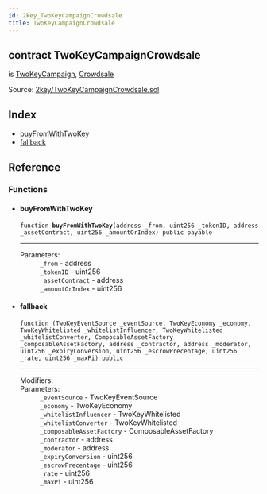 ```yaml
---
id: 2key_TwoKeyCampaignCrowdsale
title: TwoKeyCampaignCrowdsale
---
```


<div class="contract-doc"><div class="contract"><h2 class="contract-header"><span class="contract-kind">contract</span> TwoKeyCampaignCrowdsale</h2><p class="base-contracts"><span>is</span> <a href="2key_TwoKeyCampaign.html">TwoKeyCampaign</a><span>, </span><a href="openzeppelin-solidity_contracts_crowdsale_Crowdsale.html">Crowdsale</a></p><div class="source">Source: <a href="git+https://github.com/2keynet/web3-alpha/blob/v0.0.1/contracts/2key/TwoKeyCampaignCrowdsale.sol" target="_blank">2key/TwoKeyCampaignCrowdsale.sol</a></div></div><div class="index"><h2>Index</h2><ul><li><a href="2key_TwoKeyCampaignCrowdsale.html#buyFromWithTwoKey">buyFromWithTwoKey</a></li><li><a href="2key_TwoKeyCampaignCrowdsale.html#">fallback</a></li></ul></div><div class="reference"><h2>Reference</h2><div class="functions"><h3>Functions</h3><ul><li><div class="item function"><span id="buyFromWithTwoKey" class="anchor-marker"></span><h4 class="name">buyFromWithTwoKey</h4><div class="body"><code class="signature">function <strong>buyFromWithTwoKey</strong><span>(address _from, uint256 _tokenID, address _assetContract, uint256 _amountOrIndex) </span><span>public </span><span>payable </span></code><hr/><dl><dt><span class="label-parameters">Parameters:</span></dt><dd><div><code>_from</code> - address</div><div><code>_tokenID</code> - uint256</div><div><code>_assetContract</code> - address</div><div><code>_amountOrIndex</code> - uint256</div></dd></dl></div></div></li><li><div class="item function"><span id="fallback" class="anchor-marker"></span><h4 class="name">fallback</h4><div class="body"><code class="signature">function <strong></strong><span>(TwoKeyEventSource _eventSource, TwoKeyEconomy _economy, TwoKeyWhitelisted _whitelistInfluencer, TwoKeyWhitelisted _whitelistConverter, ComposableAssetFactory _composableAssetFactory, address _contractor, address _moderator, uint256 _expiryConversion, uint256 _escrowPrecentage, uint256 _rate, uint256 _maxPi) </span><span>public </span></code><hr/><dl><dt><span class="label-modifiers">Modifiers:</span></dt><dd></dd><dt><span class="label-parameters">Parameters:</span></dt><dd><div><code>_eventSource</code> - TwoKeyEventSource</div><div><code>_economy</code> - TwoKeyEconomy</div><div><code>_whitelistInfluencer</code> - TwoKeyWhitelisted</div><div><code>_whitelistConverter</code> - TwoKeyWhitelisted</div><div><code>_composableAssetFactory</code> - ComposableAssetFactory</div><div><code>_contractor</code> - address</div><div><code>_moderator</code> - address</div><div><code>_expiryConversion</code> - uint256</div><div><code>_escrowPrecentage</code> - uint256</div><div><code>_rate</code> - uint256</div><div><code>_maxPi</code> - uint256</div></dd></dl></div></div></li></ul></div></div></div>
